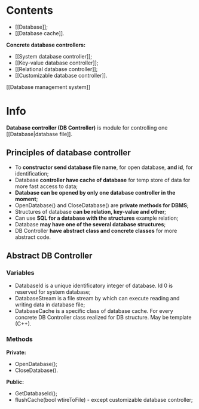 # Contents
- [[Database]];
- [[Database cache]].

**Concrete database controllers:**
- [[System database controller]];
- [[Key-value database controller]];
- [[Relational database controller]];
- [[Customizable database controller]].

[[Database management system]]

# Info
**Database controller (DB Controller)** is module for controlling one [[Database|database file]].

## Principles of database controller
- To **constructor send database file name**, for open database, **and id**, for identification;
- Database **controller have cache of database** for temp store of data for more fast access to data;
- **Database can be opened by only one database controller in the moment**;
- OpenDatabase() and CloseDatabase() are **private methods for DBMS**;
- Structures of database **can be relation, key-value and other**;
- Can use **SQL for a database with the structures** example relation;
- Database **may have one of the several database structures**;
- DB Controller **have abstract class and concrete classes** for more abstract code.

## Abstract DB Controller

### Variables
- DatabaseId is a unique identificatory integer of database. Id 0 is reserved for system database;
- DatabaseStream is a file stream by which can execute reading and writing data in database file;
- DatabaseCache is a specific class of database cache. For every concrete DB Controller class realized for DB structure. May be template (C++).

### Methods
**Private:**
- OpenDatabase();
- CloseDatabase().

**Public:**
- GetDatabaseId();
- flushCache(bool wtireToFile) - except customizable database controller;